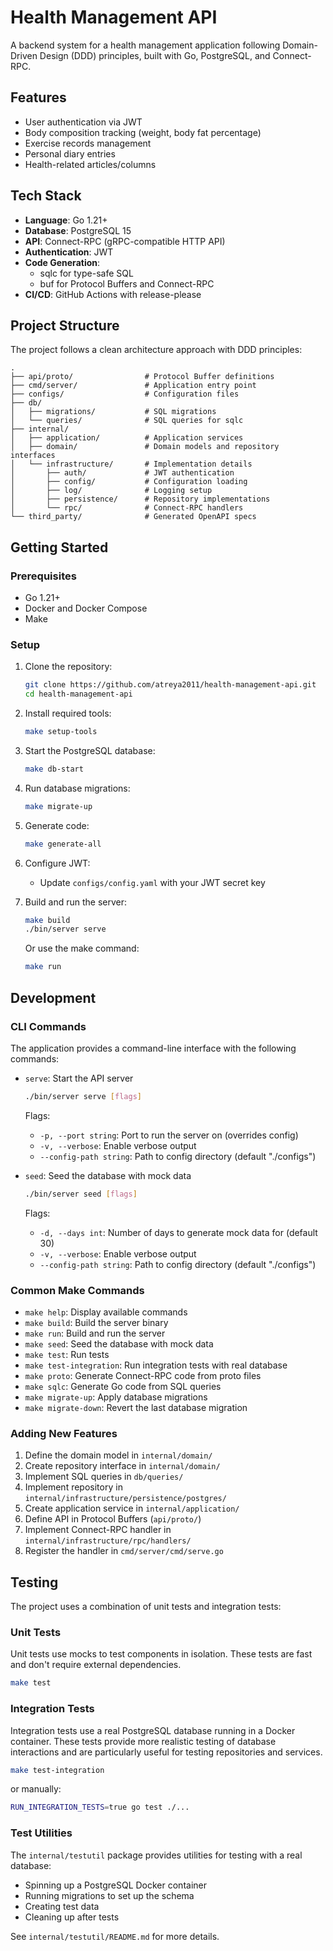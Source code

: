 # Health Management API

A backend system for a health management application following Domain-Driven Design (DDD) principles, built with Go, PostgreSQL, and Connect-RPC.

## Features

- User authentication via JWT
- Body composition tracking (weight, body fat percentage)
- Exercise records management
- Personal diary entries
- Health-related articles/columns

## Tech Stack

- **Language**: Go 1.21+
- **Database**: PostgreSQL 15
- **API**: Connect-RPC (gRPC-compatible HTTP API)
- **Authentication**: JWT
- **Code Generation**:
  - sqlc for type-safe SQL
  - buf for Protocol Buffers and Connect-RPC
- **CI/CD**: GitHub Actions with release-please

## Project Structure

The project follows a clean architecture approach with DDD principles:

```terminal
.
├── api/proto/                # Protocol Buffer definitions
├── cmd/server/               # Application entry point
├── configs/                  # Configuration files
├── db/
│   ├── migrations/           # SQL migrations
│   └── queries/              # SQL queries for sqlc
├── internal/
│   ├── application/          # Application services
│   ├── domain/               # Domain models and repository interfaces
│   └── infrastructure/       # Implementation details
│       ├── auth/             # JWT authentication
│       ├── config/           # Configuration loading
│       ├── log/              # Logging setup
│       ├── persistence/      # Repository implementations
│       └── rpc/              # Connect-RPC handlers
└── third_party/              # Generated OpenAPI specs
```

## Getting Started

### Prerequisites

- Go 1.21+
- Docker and Docker Compose
- Make

### Setup

1. Clone the repository:

   ```bash
   git clone https://github.com/atreya2011/health-management-api.git
   cd health-management-api
   ```

2. Install required tools:

   ```bash
   make setup-tools
   ```

3. Start the PostgreSQL database:

   ```bash
   make db-start
   ```

4. Run database migrations:

   ```bash
   make migrate-up
   ```

5. Generate code:

   ```bash
   make generate-all
   ```

6. Configure JWT:
   - Update `configs/config.yaml` with your JWT secret key

7. Build and run the server:

   ```bash
   make build
   ./bin/server serve
   ```

   Or use the make command:

   ```bash
   make run
   ```

## Development

### CLI Commands

The application provides a command-line interface with the following commands:

- `serve`: Start the API server

  ```bash
  ./bin/server serve [flags]
  ```

  Flags:
  - `-p, --port string`: Port to run the server on (overrides config)
  - `-v, --verbose`: Enable verbose output
  - `--config-path string`: Path to config directory (default "./configs")

- `seed`: Seed the database with mock data

  ```bash
  ./bin/server seed [flags]
  ```

  Flags:
  - `-d, --days int`: Number of days to generate mock data for (default 30)
  - `-v, --verbose`: Enable verbose output
  - `--config-path string`: Path to config directory (default "./configs")

### Common Make Commands

- `make help`: Display available commands
- `make build`: Build the server binary
- `make run`: Build and run the server
- `make seed`: Seed the database with mock data
- `make test`: Run tests
- `make test-integration`: Run integration tests with real database
- `make proto`: Generate Connect-RPC code from proto files
- `make sqlc`: Generate Go code from SQL queries
- `make migrate-up`: Apply database migrations
- `make migrate-down`: Revert the last database migration

### Adding New Features

1. Define the domain model in `internal/domain/`
2. Create repository interface in `internal/domain/`
3. Implement SQL queries in `db/queries/`
4. Implement repository in `internal/infrastructure/persistence/postgres/`
5. Create application service in `internal/application/`
6. Define API in Protocol Buffers (`api/proto/`)
7. Implement Connect-RPC handler in `internal/infrastructure/rpc/handlers/`
8. Register the handler in `cmd/server/cmd/serve.go`

## Testing

The project uses a combination of unit tests and integration tests:

### Unit Tests

Unit tests use mocks to test components in isolation. These tests are fast and don't require external dependencies.

```bash
make test
```

### Integration Tests

Integration tests use a real PostgreSQL database running in a Docker container. These tests provide more realistic testing of database interactions and are particularly useful for testing repositories and services.

```bash
make test-integration
```

or manually:

```bash
RUN_INTEGRATION_TESTS=true go test ./...
```

### Test Utilities

The `internal/testutil` package provides utilities for testing with a real database:

- Spinning up a PostgreSQL Docker container
- Running migrations to set up the schema
- Creating test data
- Cleaning up after tests

See `internal/testutil/README.md` for more details.
